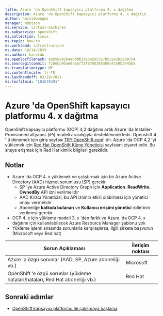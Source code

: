 ```yaml
---
title: Azure 'da OpenShift kapsayıcı platformu 4. x dağıtma
description: Azure 'da OpenShift kapsayıcı platformu 4. x dağıtın.
author: haroldwongms
manager: mdotson
ms.service: virtual-machines
ms.subservice: openshift
ms.collection: linux
ms.topic: how-to
ms.workload: infrastructure
ms.date: 10/14/2019
ms.author: haroldw
ms.openlocfilehash: e8650802b4add9b33664205367bb3242b32b9754
ms.sourcegitcommit: f28ebb95ae9aaaff3f87d8388a09b41e0b3445b5
ms.translationtype: MT
ms.contentlocale: tr-TR
ms.lasthandoff: 03/29/2021
ms.locfileid: "101670391"
---
```

# <a name="deploy-openshift-container-platform-4x-in-azure"></a>Azure 'da OpenShift kapsayıcı platformu 4. x dağıtma

OpenShift kapsayıcı platformu (OCP) 4,2 dağıtımı artık Azure 'da Installer-Provisioned altyapısı (ıPı) modeli aracılığıyla desteklenmektedir.  Openshıft 4 ' ü denemek için giriş sayfası [TRY.OpenShift.com](https://try.openshift.com/)' dir. Azure 'da OCP 4,2 'yi yüklemek için [Red Hat OpenShift Küme Yöneticisi](https://cloud.redhat.com/openshift/install/azure/installer-provisioned) sayfasını ziyaret edin.  Bu siteye erişmek için Red Hat kimlik bilgileri gereklidir.


## <a name="notes"></a>Notlar 

 - Azure 'da OCP 4. x yüklemek ve çalıştırmak için bir Azure Active Directory (AAD) hizmet sorumlusu (SP) gerekir
     - SP 'ye Azure Active Directory Graph için **Application. ReadWrite. OwnedBy** API izni verilmelidir
     - AAD Kiracı Yöneticisi, bu API izninin etkili olabilmesi için yönetici onayı vermelidir
     - Aboneliğe **katkıda bulunan** ve **Kullanıcı erişimi yönetici** rollerinin verilmesi gerekir
 - OCP 4. x için yükleme modeli 3. x 'den farklı ve Azure 'da OCP 4. x dağıtımı için kullanılabilecek Azure Resource Manager şablonu yok
 - Yükleme işlemi sırasında sorunlarla karşılaşılırsa, ilgili şirkete başvurun (Microsoft veya Red hat)

| Sorun Açıklaması | İletişim noktası |
|-------------------|---------------|
| Azure 'a özgü sorunlar (AAD, SP, Azure aboneliği vb.)                              | Microsoft |
| OpenShift 'e özgü sorunlar (yükleme hataları/hataları, Red Hat aboneliği vb.) |  Red Hat  |




## <a name="next-steps"></a>Sonraki adımlar

- [OpenShift kapsayıcı platformu ile çalışmaya başlama](https://docs.openshift.com)
